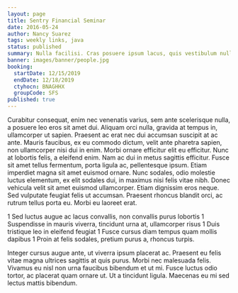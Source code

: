 ```yaml
---
layout: page
title: Sentry Financial Seminar
date: 2016-05-24
author: Nancy Suarez
tags: weekly links, java
status: published
summary: Nulla facilisi. Cras posuere ipsum lacus, quis vestibulum nulla.
banner: images/banner/people.jpg
booking:
  startDate: 12/15/2019
  endDate: 12/18/2019
  ctyhocn: BNAGHHX
  groupCode: SFS
published: true
---
```

Curabitur consequat, enim nec venenatis varius, sem ante scelerisque nulla, a posuere leo eros sit amet dui. Aliquam orci nulla, gravida at tempus in, ullamcorper ut sapien. Praesent ac erat nec dui accumsan suscipit at ac ante. Mauris faucibus, ex eu commodo dictum, velit ante pharetra sapien, non ullamcorper nisi dui in enim. Morbi ornare efficitur elit eu efficitur. Nunc at lobortis felis, a eleifend enim. Nam ac dui in metus sagittis efficitur. Fusce sit amet tellus fermentum, porta ligula ac, pellentesque ipsum. Etiam imperdiet magna sit amet euismod ornare. Nunc sodales, odio molestie luctus elementum, ex elit sodales dui, in maximus nisi felis vitae nibh. Donec vehicula velit sit amet euismod ullamcorper. Etiam dignissim eros neque. Sed vulputate feugiat felis ut accumsan. Praesent rhoncus blandit orci, ac rutrum tellus porta eu. Morbi eu laoreet erat.

1 Sed luctus augue ac lacus convallis, non convallis purus lobortis
1 Suspendisse in mauris viverra, tincidunt urna at, ullamcorper risus
1 Duis tristique leo in eleifend feugiat
1 Fusce cursus diam tempus quam mollis dapibus
1 Proin at felis sodales, pretium purus a, rhoncus turpis.

Integer cursus augue ante, ut viverra ipsum placerat ac. Praesent eu felis vitae magna ultrices sagittis at quis purus. Morbi nec malesuada felis. Vivamus eu nisl non urna faucibus bibendum et ut mi. Fusce luctus odio tortor, ac placerat quam ornare ut. Ut a tincidunt ligula. Maecenas eu mi sed lectus mattis bibendum.
